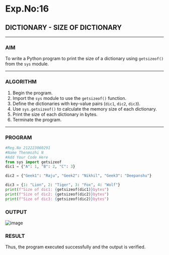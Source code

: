 # Exp.No:16  
## DICTIONARY - SIZE OF DICTIONARY

---

### AIM  
To write a Python program to print the size of a dictionary using `getsizeof()` from the `sys` module.

---

### ALGORITHM

1. Begin the program.  
2. Import the `sys` module to use the `getsizeof()` function.  
3. Define the dictionaries with key-value pairs (`dic1`, `dic2`, `dic3`).  
4. Use `sys.getsizeof()` to calculate the memory size of each dictionary.  
5. Print the size of each dictionary in bytes.  
6. Terminate the program.

---

### PROGRAM

```python
#Reg.No 212223060291
#Name Thenmozhi N
#Add Your Code Here
from sys import getsizeof
dic1 = {"A": 1, "B": 2, "C": 3} 

dic2 = {"Geek1": "Raju", "Geek2": "Nikhil", "Geek3": "Deepanshu"}

dic3 = {1: "Lion", 2: "Tiger", 3: "Fox", 4: "Wolf"}
print(f"Size of dic1: {getsizeof(dic1)}bytes")
print(f"Size of dic2: {getsizeof(dic2)}bytes")
print(f"Size of dic3: {getsizeof(dic2)}bytes")
```

### OUTPUT

![image](https://github.com/user-attachments/assets/e97adca9-c8e3-4636-8e3c-d4f5dbbe207e)

### RESULT
Thus, the program executed successfully and the output is verified.
